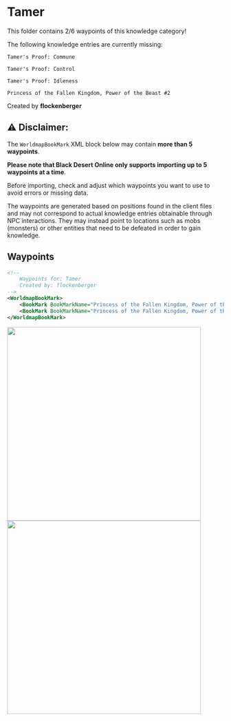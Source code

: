# Tamer

This folder contains 2/6 waypoints of this knowledge category!

The following knowledge entries are currently missing: 

```
Tamer's Proof: Commune
```

```
Tamer's Proof: Control
```

```
Tamer's Proof: Idleness
```

```
Princess of the Fallen Kingdom, Power of the Beast #2
```


Created by **flockenberger**

## ⚠️ Disclaimer:
The `WorldmapBookMark` XML block below may contain **more than 5 waypoints**.

**Please note that Black Desert Online only supports importing up to 5 waypoints at a time**.

Before importing, check and adjust which waypoints you want to use to avoid errors or missing data.

The waypoints are generated based on positions found in the client files and may not correspond to actual knowledge entries obtainable through NPC interactions.
They may instead point to locations such as mobs (monsters) or other entities that need to be defeated in order to gain knowledge.

## Waypoints
```xml
<!--
    Waypoints for: Tamer
    Created by: flockenberger
-->
<WorldmapBookMark>
    <BookMark BookMarkName="Princess of the Fallen Kingdom, Power of the Beast #3" PosX="90481.703125" PosY="12371.5" PosZ="73219.8984375" />
    <BookMark BookMarkName="Princess of the Fallen Kingdom, Power of the Beast #1" PosX="11417.599609375" PosY="-4391.25" PosZ="56002.80078125" />
</WorldmapBookMark>
```

<img src="./Tamer_Princess of the Fallen Kingdom, Power of the Beast #3_Preview.webp" width="450"/> <img src="./Tamer_Princess of the Fallen Kingdom, Power of the Beast #1_Preview.webp" width="450"/> 
